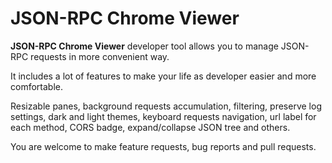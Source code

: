 # JSON-RPC Chrome Viewer
**JSON-RPC Chrome Viewer** developer tool allows you to manage JSON-RPC requests in more convenient way.

It includes a lot of features to make your life as developer easier and more comfortable.

Resizable panes, background requests accumulation, filtering, preserve log settings, dark and light themes, keyboard requests navigation, url label for each method, CORS badge, expand/collapse JSON tree and others.

You are welcome to make feature requests, bug reports and pull requests.
